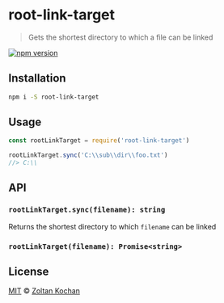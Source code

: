 # root-link-target

> Gets the shortest directory to which a file can be linked

<!--@shields('npm')-->
[![npm version](https://img.shields.io/npm/v/root-link-target.svg)](https://www.npmjs.com/package/root-link-target)
<!--/@-->

## Installation

```sh
npm i -S root-link-target
```

## Usage

```js
const rootLinkTarget = require('root-link-target')

rootLinkTarget.sync('C:\\sub\\dir\\foo.txt')
//> C:\\
```

## API

### `rootLinkTarget.sync(filename): string`

Returns the shortest directory to which `filename` can be linked

### `rootLinkTarget(filename): Promise<string>`

## License

[MIT](./LICENSE) © [Zoltan Kochan](https://www.kochan.io/)
